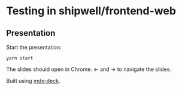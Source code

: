 # Testing in shipwell/frontend-web

## Presentation

Start the presentation:

```
yarn start
```

The slides should open in Chrome. ← and → to navigate the slides.

Built using [mdx-deck][].

[mdx-deck]: https://github.com/jxnblk/mdx-deck
